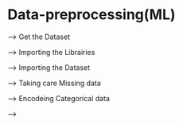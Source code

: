# Data-preprocessing(ML)

--> Get the Dataset

--> Importing the Librairies

--> Importing the Dataset

--> Taking care Missing data

--> Encodeing Categorical data

-->








